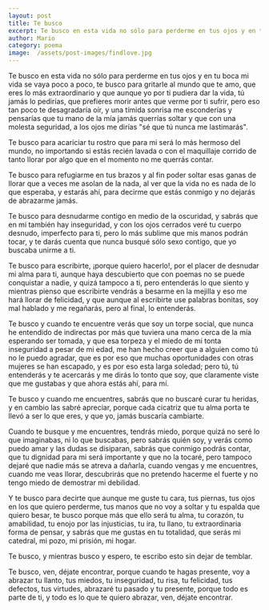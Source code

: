 ```yaml
---
layout: post
title: Te busco
excerpt: Te busco en esta vida no sólo para perderme en tus ojos y en tu boca mi vida se vaya poco a poco, te busco para gritarle al mundo que te amo, que eres lo más extraordinario y que aunque yo por ti pudiera dar la vida, tú jamás lo pedirías, que prefieres morir antes que verme por ti sufrir.
author: Mario
category: poema
image:  /assets/post-images/findlove.jpg
---
```


Te busco en esta vida no sólo para perderme en tus ojos y en tu boca mi vida se vaya poco a poco, te busco para gritarle al mundo que te amo, que eres lo más extraordinario y que aunque yo por ti pudiera dar la vida, tú jamás lo pedirías, que prefieres morir antes que verme por ti sufrir, pero eso tan poco te desagradaría oír, y una tímida sonrisa me esconderías y pensarías que tu mano de la mía jamás querrías soltar y que con una molesta seguridad, a los ojos me dirías "sé que tú nunca me lastimarás".  

Te busco para acariciar tu rostro que para mi será lo más hermoso del mundo, no importando si estás recién lavada o con el maquillaje corrido de tanto llorar por algo que en el momento no me querrás contar.  

Te busco para refugiarme en tus brazos y al fin poder soltar esas ganas de llorar que a veces me asolan de la nada, al ver que la vida no es nada de lo que esperaba, y estarás ahí, para decirme que estás conmigo y no dejarás de abrazarme jamás.  

Te busco para desnudarme contigo en medio de la oscuridad, y sabrás que en mi también hay inseguridad, y con los ojos cerrados veré tu cuerpo desnudo, imperfecto para ti, pero lo más sublime que mis manos podrán tocar, y te darás cuenta que nunca busqué sólo sexo contigo, que yo buscaba unirme a ti.  

Te busco para escribirte, ¡porque quiero hacerlo!, por el placer de desnudar mi alma para ti, aunque haya descubierto que con poemas no se puede conquistar a nadie, y quizá tampoco a ti, pero entenderás lo que siento y mientras pienso que escribirte vendrás a besarme en la mejilla y eso me hará llorar de felicidad, y que aunque al escribirte use palabras bonitas, soy mal hablado y me regañarás, pero al final, lo entenderás.  

Te busco y cuando te encuentre verás que soy un torpe social, que nunca he entendido de indirectas por más que tuviera una mano cerca de la mía esperando ser tomada, y que esa torpeza y el miedo de mi tonta inseguridad a pesar de mi edad, me han hecho creer que a alguien como tú no le puedo agradar, que es por eso que muchas oportunidades con otras mujeres se han escapado,
y es por eso esta larga soledad; pero tú, tú entenderás y te acercarás y me dirás lo tonto que soy, que claramente viste que me gustabas y que ahora estás ahí, para mí.  

Te busco y cuando me encuentres, sabrás que no buscaré curar tu heridas, y en cambio las sabré apreciar, porque cada cicatriz que tu alma porta te llevó a ser lo que eres, y que yo, jamás buscaría cambiarte.  

Cuando te busque y me encuentres, tendrás miedo, porque quizá no seré lo que imaginabas, ni lo que buscabas, pero sabrás quién soy, y verás como puedo amar y las dudas se disiparan, sabrás que conmigo podrás contar, que tu dignidad para mi será importante y que no la tocaré, pero tampoco dejaré que nadie más se atreva a dañarla, cuando vengas y me encuentres, cuando me veas llorar, descubrirás que no pretendo hacerme el fuerte y no tengo miedo de demostrar mi debilidad.  

Y te busco para decirte que aunque me guste tu cara, tus piernas, tus ojos en los que quiero perderme, tus manos que no voy a soltar y tu espalda que quiero besar, te busco porque más que ello será tu alma, tu corazón, tu amabilidad, tu enojo por las injusticias, tu ira, tu llano, tu extraordinaria forma de pensar, y sabrás que me gustas en tu totalidad, que serás mi catedral, mi pozo, mi prisión, mi hogar.  

Te busco, y mientras busco y espero, te escribo esto sin dejar de temblar.  

Te busco, ven, déjate encontrar, porque cuando te hagas presente, voy a abrazar tu llanto, tus miedos, tu inseguridad, tu risa, tu felicidad, tus defectos, tus virtudes, abrazaré tu pasado y tu presente, porque todo es parte de ti, y todo es lo que te quiero abrazar, ven, déjate encontrar.

